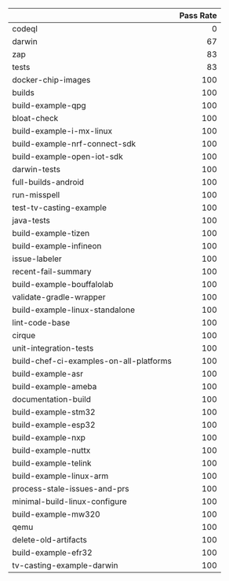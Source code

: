 |                                         |   Pass Rate |
|:----------------------------------------|------------:|
| codeql                                  |           0 |
| darwin                                  |          67 |
| zap                                     |          83 |
| tests                                   |          83 |
| docker-chip-images                      |         100 |
| builds                                  |         100 |
| build-example-qpg                       |         100 |
| bloat-check                             |         100 |
| build-example-i-mx-linux                |         100 |
| build-example-nrf-connect-sdk           |         100 |
| build-example-open-iot-sdk              |         100 |
| darwin-tests                            |         100 |
| full-builds-android                     |         100 |
| run-misspell                            |         100 |
| test-tv-casting-example                 |         100 |
| java-tests                              |         100 |
| build-example-tizen                     |         100 |
| build-example-infineon                  |         100 |
| issue-labeler                           |         100 |
| recent-fail-summary                     |         100 |
| build-example-bouffalolab               |         100 |
| validate-gradle-wrapper                 |         100 |
| build-example-linux-standalone          |         100 |
| lint-code-base                          |         100 |
| cirque                                  |         100 |
| unit-integration-tests                  |         100 |
| build-chef-ci-examples-on-all-platforms |         100 |
| build-example-asr                       |         100 |
| build-example-ameba                     |         100 |
| documentation-build                     |         100 |
| build-example-stm32                     |         100 |
| build-example-esp32                     |         100 |
| build-example-nxp                       |         100 |
| build-example-nuttx                     |         100 |
| build-example-telink                    |         100 |
| build-example-linux-arm                 |         100 |
| process-stale-issues-and-prs            |         100 |
| minimal-build-linux-configure           |         100 |
| build-example-mw320                     |         100 |
| qemu                                    |         100 |
| delete-old-artifacts                    |         100 |
| build-example-efr32                     |         100 |
| tv-casting-example-darwin               |         100 |
